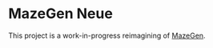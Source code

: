 # MazeGen Neue

This project is a work-in-progress reimagining of [MazeGen].

[mazegen]: https://github.com/raxod502/MazeGen
